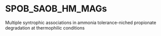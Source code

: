 # SPOB_SAOB_HM_MAGs
Multiple syntrophic associations in ammonia tolerance-niched propionate degradation at thermophilic conditions
